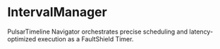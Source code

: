 # IntervalManager
PulsarTimeline Navigator orchestrates precise scheduling and latency-optimized execution as a FaultShield Timer.
